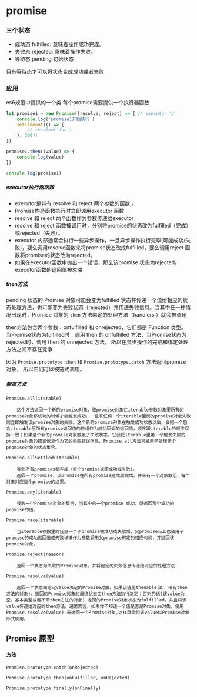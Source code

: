 # promise

### 三个状态

 - 成功态  fulfilled: 意味着操作成功完成。
 - 失败态  rejected: 意味着操作失败。
 - 等待态  pending  初始状态


 只有等待态才可以将状态变成成功或者失败

 ### 应用


es6规范中提供的一个类
每个promise需要提供一个执行器函数


```js
let promise1 = new Promise((resolve, reject) => { /* executor */
    console.log('promise1开始执行')
    setTimeout(() => {
        // resolve('foo')
    }, 300);
})

promise1.then((value) => {
    console.log(value)
})

console.log(promise1)
```


##### executor执行器函数

- executor是带有 resolve 和 reject 两个参数的函数 。
- Promise构造函数执行时立即调用executor 函数
- resolve 和 reject 两个函数作为参数传递给executor
- resolve 和 reject 函数被调用时，分别将promise的状态改为fulfilled（完成）或rejected（失败）。
- executor 内部通常会执行一些异步操作，一旦异步操作执行完毕(可能成功/失败)，要么调用resolve函数来将promise状态改成fulfilled，要么调用reject 函数将promise的状态改为rejected。
- 如果在executor函数中抛出一个错误，那么该promise 状态为rejected。executor函数的返回值被忽略


##### then方法

pending 状态的 Promise 对象可能会变为fulfilled 状态并传递一个值给相应的状态处理方法，也可能变为失败状态（rejected）并传递失败信息。当其中任一种情况出现时，Promise 对象的 `then` 方法绑定的处理方法（handlers ）就会被调用

then方法包含两个参数：onfulfilled 和 onrejected，它们都是 Function 类型。当Promise状态为fulfilled时，调用 then 的 onfulfilled 方法，当Promise状态为rejected时，调用 then 的 onrejected 方法， 所以在异步操作的完成和绑定处理方法之间不存在竞争

因为 `Promise.prototype.then` 和  `Promise.prototype.catch` 方法返回promise 对象， 所以它们可以被链式调用。



##### 静态方法

`Promise.all(iterable)`


        这个方法返回一个新的promise对象，该promise对象在iterable参数对象里所有的promise对象都成功的时候才会触发成功，一旦有任何一个iterable里面的promise对象失败则立即触发该promise对象的失败。这个新的promise对象在触发成功状态以后，会把一个包含iterable里所有promise返回值的数组作为成功回调的返回值，顺序跟iterable的顺序保持一致；如果这个新的promise对象触发了失败状态，它会把iterable里第一个触发失败的promise对象的错误信息作为它的失败错误信息。Promise.all方法常被用于处理多个promise对象的状态集合。


`Promise.allSettled(iterable)`

        等到所有promises都完成（每个promise返回成功或失败）。
        返回一个promise，该promise在所有promise完成后完成。并带有一个对象数组，每个对象对应每个promise的结果。


`Promise.any(iterable)`


        接收一个Promise对象的集合，当其中的一个promise 成功，就返回那个成功的promise的值。

`Promise.race(iterable)`

        当iterable参数里的任意一个子promise被成功或失败后，父promise马上也会用子promise的成功返回值或失败详情作为参数调用父promise绑定的相应句柄，并返回该promise对象。


`Promise.reject(reason)`

        返回一个状态为失败的Promise对象，并将给定的失败信息传递给对应的处理方法

`Promise.resolve(value)`

        返回一个状态由给定value决定的Promise对象。如果该值是thenable(即，带有then方法的对象)，返回的Promise对象的最终状态由then方法执行决定；否则的话(该value为空，基本类型或者不带then方法的对象),返回的Promise对象状态为fulfilled，并且将该value传递给对应的then方法。通常而言，如果你不知道一个值是否是Promise对象，使用Promise.resolve(value) 来返回一个Promise对象,这样就能将该value以Promise对象形式使用。



## Promise 原型

#### 方法   

`Promise.prototype.catch(onRejected)`

`Promise.prototype.then(onFulfilled, onRejected)`

`Promise.prototype.finally(onFinally)`

